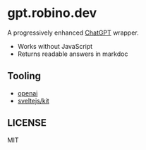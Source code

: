 # gpt.robino.dev

A progressively enhanced [ChatGPT](https://ai.com) wrapper.

- Works without JavaScript
- Returns readable answers in markdoc

## Tooling

- [openai](https://github.com/openai)
- [sveltejs/kit](https://github.com/sveltejs/kit)

## LICENSE

MIT
